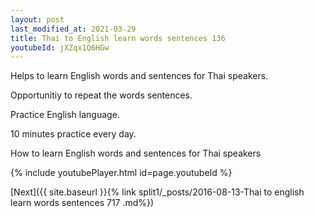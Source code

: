 ```yaml
---
layout: post
last_modified_at: 2021-03-29
title: Thai to English learn words sentences 136 
youtubeId: jXZqx1Q6HGw
---
```

 
 
Helps to learn English words and sentences for Thai speakers.

Opportunitiy to repeat the words sentences. 

Practice English language. 
 
10 minutes practice every day. 
 
How to learn English words and sentences for Thai speakers 
 
{% include youtubePlayer.html id=page.youtubeId %}
 
 
[Next]({{ site.baseurl }}{% link  split1/_posts/2016-08-13-Thai to english learn words sentences 717 .md%})
 

